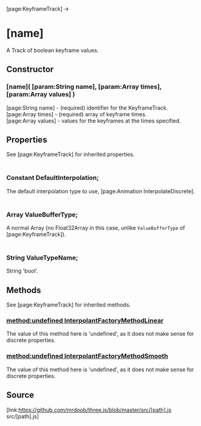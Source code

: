 [page:KeyframeTrack] →

# [name]

A Track of boolean keyframe values.

## Constructor

###  [name]( [param:String name], [param:Array times], [param:Array values] )

[page:String name] - (required) identifier for the KeyframeTrack.  
[page:Array times] - (required) array of keyframe times.  
[page:Array values] - values for the keyframes at the times specified.  

## Properties

See [page:KeyframeTrack] for inherited properties.

### <br/> Constant DefaultInterpolation; <br/>

The default interpolation type to use, [page:Animation InterpolateDiscrete].

### <br/> Array ValueBufferType; <br/>

A normal Array (no Float32Array in this case, unlike `ValueBufferType` of
[page:KeyframeTrack]).

### <br/> String ValueTypeName; <br/>

String 'bool'.

## Methods

See [page:KeyframeTrack] for inherited methods.

### [method:undefined InterpolantFactoryMethodLinear ]()

The value of this method here is 'undefined', as it does not make sense for
discrete properties.

### [method:undefined InterpolantFactoryMethodSmooth ]()

The value of this method here is 'undefined', as it does not make sense for
discrete properties.

## Source

[link:https://github.com/mrdoob/three.js/blob/master/src/[path].js
src/[path].js]

